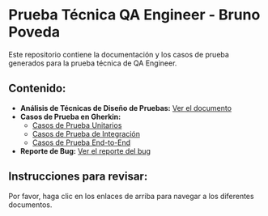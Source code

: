 
# Prueba Técnica QA Engineer - Bruno Poveda

Este repositorio contiene la documentación y los casos de prueba generados para la prueba técnica de QA Engineer.

## Contenido:

* **Análisis de Técnicas de Diseño de Pruebas:** [Ver el documento](tecnicas)
* **Casos de Prueba en Gherkin:**
    * [Casos de Prueba Unitarios](unitarias.feature)
    * [Casos de Prueba de Integración](integracion.feature)
    * [Casos de Prueba End-to-End](E2E.feature)
* **Reporte de Bug:** [Ver el reporte del bug](bug)

## Instrucciones para revisar:

Por favor, haga clic en los enlaces de arriba para navegar a los diferentes documentos.

